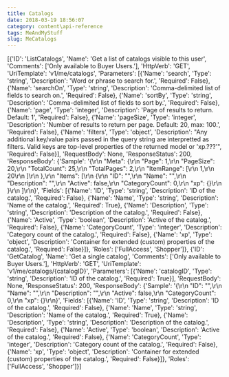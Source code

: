 ```yaml
---
title: Catalogs
date: 2018-03-19 18:56:07
category: content\api-reference
tags: MeAndMyStuff
slug: MeCatalogs
---
```

[{'ID': 'ListCatalogs', 'Name': 'Get a list of catalogs visible to this user', 'Comments': ['Only available to Buyer Users.'], 'HttpVerb': 'GET', 'UriTemplate': 'v1/me/catalogs', 'Parameters': [{'Name': 'search', 'Type': 'string', 'Description': 'Word or phrase to search for.', 'Required': False}, {'Name': 'searchOn', 'Type': 'string', 'Description': 'Comma-delimited list of fields to search on.', 'Required': False}, {'Name': 'sortBy', 'Type': 'string', 'Description': 'Comma-delimited list of fields to sort by.', 'Required': False}, {'Name': 'page', 'Type': 'integer', 'Description': 'Page of results to return. Default: 1', 'Required': False}, {'Name': 'pageSize', 'Type': 'integer', 'Description': 'Number of results to return per page. Default: 20, max: 100.', 'Required': False}, {'Name': 'filters', 'Type': 'object', 'Description': "Any additional key/value pairs passed in the query string are interpretted as filters. Valid keys are top-level properties of the returned model or 'xp.???'", 'Required': False}], 'RequestBody': None, 'ResponseStatus': 200, 'ResponseBody': {'Sample': '{\r\n  "Meta": {\r\n    "Page": 1,\r\n    "PageSize": 20,\r\n    "TotalCount": 25,\r\n    "TotalPages": 2,\r\n    "ItemRange": [\r\n      1,\r\n      20\r\n    ]\r\n  },\r\n  "Items": [\r\n    {\r\n      "ID": "",\r\n      "Name": "",\r\n      "Description": "",\r\n      "Active": false,\r\n      "CategoryCount": 0,\r\n      "xp": {}\r\n    }\r\n  ]\r\n}', 'Fields': [{'Name': 'ID', 'Type': 'string', 'Description': 'ID of the catalog.', 'Required': False}, {'Name': 'Name', 'Type': 'string', 'Description': 'Name of the catalog.', 'Required': True}, {'Name': 'Description', 'Type': 'string', 'Description': 'Description of the catalog.', 'Required': False}, {'Name': 'Active', 'Type': 'boolean', 'Description': 'Active of the catalog.', 'Required': False}, {'Name': 'CategoryCount', 'Type': 'integer', 'Description': 'Category count of the catalog.', 'Required': False}, {'Name': 'xp', 'Type': 'object', 'Description': 'Container for extended (custom) properties of the catalog.', 'Required': False}]}, 'Roles': ['FullAccess', 'Shopper']}, {'ID': 'GetCatalog', 'Name': 'Get a single catalog', 'Comments': ['Only available to Buyer Users.'], 'HttpVerb': 'GET', 'UriTemplate': 'v1/me/catalogs/{catalogID}', 'Parameters': [{'Name': 'catalogID', 'Type': 'string', 'Description': 'ID of the catalog.', 'Required': True}], 'RequestBody': None, 'ResponseStatus': 200, 'ResponseBody': {'Sample': '{\r\n  "ID": "",\r\n  "Name": "",\r\n  "Description": "",\r\n  "Active": false,\r\n  "CategoryCount": 0,\r\n  "xp": {}\r\n}', 'Fields': [{'Name': 'ID', 'Type': 'string', 'Description': 'ID of the catalog.', 'Required': False}, {'Name': 'Name', 'Type': 'string', 'Description': 'Name of the catalog.', 'Required': True}, {'Name': 'Description', 'Type': 'string', 'Description': 'Description of the catalog.', 'Required': False}, {'Name': 'Active', 'Type': 'boolean', 'Description': 'Active of the catalog.', 'Required': False}, {'Name': 'CategoryCount', 'Type': 'integer', 'Description': 'Category count of the catalog.', 'Required': False}, {'Name': 'xp', 'Type': 'object', 'Description': 'Container for extended (custom) properties of the catalog.', 'Required': False}]}, 'Roles': ['FullAccess', 'Shopper']}]
